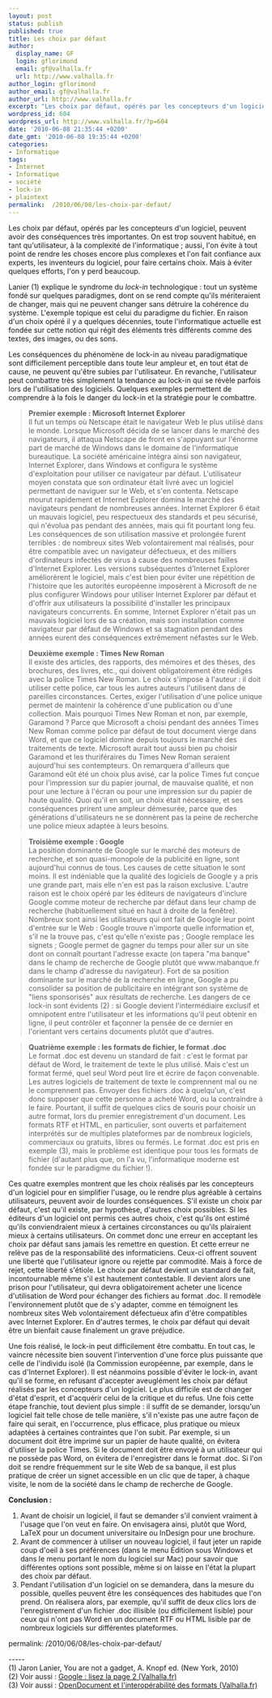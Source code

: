 ```yaml
---
layout: post
status: publish
published: true
title: Les choix par défaut
author:
  display_name: GF
  login: gflorimond
  email: gf@valhalla.fr
  url: http://www.valhalla.fr
author_login: gflorimond
author_email: gf@valhalla.fr
author_url: http://www.valhalla.fr
excerpt: "Les choix par défaut, opérés par les concepteurs d'un logiciel, peuvent avoir des conséquences très importantes. On est trop souvent habitué, en tant qu'utilisateur, à la complexité de l'informatique ; aussi, l'on évite à tout point de rendre les choses encore plus complexes et l'on fait confiance aux experts, les inventeurs du logiciel, pour faire certains choix. Mais à éviter quelques efforts, l'on y perd beaucoup."
wordpress_id: 604
wordpress_url: http://www.valhalla.fr/?p=604
date: '2010-06-08 21:35:44 +0200'
date_gmt: '2010-06-08 19:35:44 +0200'
categories:
- Informatique
tags:
- Internet
- Informatique
- société
- lock-in
- plaintext
permalink:  /2010/06/08/les-choix-par-defaut/
---
```

<p>Les choix par défaut, opérés par les concepteurs d'un logiciel, peuvent avoir des conséquences très importantes. On est trop souvent habitué, en tant qu'utilisateur, à la complexité de l'informatique ; aussi, l'on évite à tout point de rendre les choses encore plus complexes et l'on fait confiance aux experts, les inventeurs du logiciel, pour faire certains choix. Mais à éviter quelques efforts, l'on y perd beaucoup.<br />
<a id="more"></a><a id="more-604"></a></p>
<p>Lanier (1) explique le syndrome du <em>lock-in</em> technologique : tout un système fondé sur quelques paradigmes, dont on se rend compte qu'ils mériteraient de changer, mais qui ne peuvent changer sans détruire la cohérence du système. L'exemple topique est celui du paradigme du fichier. En raison d'un choix opéré il y a quelques décennies, toute l'informatique actuelle est fondée sur cette notion qui régit des éléments très différents comme des textes, des images, ou des sons.</p>
<p>Les conséquences du phénomène de lock-in au niveau paradigmatique sont difficilement perceptible dans toute leur ampleur et, en tout état de cause, ne peuvent qu'être subies par l'utilisateur. En revanche, l'utilisateur peut combattre très simplement la tendance au lock-in qui se révèle parfois lors de l'utilisation des logiciels. Quelques exemples permettent de comprendre à la fois le danger du lock-in et la stratégie pour le combattre.</p>
<blockquote><p>
<b>Premier exemple : Microsoft Internet Explorer</b><br />
Il fut un temps où Netscape était le navigateur Web le plus utilisé dans le monde. Lorsque Microsoft décida de se lancer dans le marché des navigateurs, il attaqua Netscape de front en s'appuyant sur l'énorme part de marché de Windows dans le domaine de l'informatique bureautique. La société américaine intégra ainsi son navigateur, Internet Explorer, dans Windows et configura le système d'exploitation pour utiliser ce navigateur par défaut. L'utilisateur moyen constata que son ordinateur était livré avec un logiciel permettant de naviguer sur le Web, et s'en contenta. Netscape mourut rapidement et Internet Explorer domina le marché des navigateurs pendant de nombreuses années. Internet Explorer 6 était un mauvais logiciel, peu respectueux des standards et peu sécurisé, qui n'évolua pas pendant des années, mais qui fit pourtant long feu. Les conséquences de son utilisation massive et prolongée furent terribles : de nombreux sites Web volontairement mal réalisés, pour être compatible avec un navigateur défectueux, et des milliers d'ordinateurs infectés de virus à cause des nombreuses failles d'Internet Explorer. Les versions subséquentes d'Internet Explorer améliorèrent le logiciel, mais c'est bien pour éviter une répétition de l'histoire que les autorités européenne imposèrent à Microsoft de ne plus configurer Windows pour utiliser Internet Explorer par défaut et d'offrir aux utilisateurs la possibilité d'installer les principaux navigateurs concurrents. En somme, Internet Explorer n'était pas un mauvais logiciel lors de sa création, mais son installation comme navigateur par défaut de Windows et sa stagnation pendant des années eurent des conséquences extrêmement néfastes sur le Web.
</p></blockquote>
<blockquote><p>
<b>Deuxième exemple : Times New Roman</b><br />
Il existe des articles, des rapports, des mémoires et des thèses, des brochures, des livres, etc., qui doivent obligatoirement être rédigés avec la police Times New Roman. Le choix s'impose à l'auteur : il doit utiliser cette police, car tous les autres auteurs l'utilisent dans de pareilles circonstances. Certes, exiger l'utilisation d'une police unique permet de maintenir la cohérence d'une publication ou d'une collection. Mais pourquoi Times New Roman et non, par exemple, Garamond ? Parce que Microsoft a choisi pendant des années Times New Roman comme police par défaut de tout document vierge dans Word, et que ce logiciel domine depuis toujours le marché des traitements de texte. Microsoft aurait tout aussi bien pu choisir Garamond et les thuriféraires du Times New Roman seraient aujourd'hui ses contempteurs. On remarquera d'ailleurs que Garamond eût été un choix plus avisé, car la police Times fut conçue pour l'impression sur du papier journal, de mauvaise qualité, et non pour une lecture à l'écran ou pour une impression sur du papier de haute qualité. Quoi qu'il en soit, un choix était nécessaire, et ses conséquences prirent une ampleur démesurée, parce que des générations d'utilisateurs ne se donnèrent pas la peine de recherche une police mieux adaptée à leurs besoins.
</p></blockquote>
<blockquote><p>
<b>Troisième exemple : Google</b><br />
La position dominante de Google sur le marché des moteurs de recherche, et son quasi-monopole de la publicité en ligne, sont aujourd'hui connus de tous. Les causes de cette situation le sont moins. Il est indéniable que la qualité des logiciels de Google y a pris une grande part, mais elle n'en est pas la raison exclusive. L'autre raison est le choix opéré par les éditeurs de navigateurs d'inclure Google comme moteur de recherche par défaut dans leur champ de recherche (habituellement situé en haut à droite de la fenêtre). Nombreux sont ainsi les utilisateurs qui ont fait de Google leur point d'entrée sur le Web : Google trouve n'importe quelle information et, s'il ne la trouve pas, c'est qu'elle n'existe pas ; Google remplace les signets ; Google permet de gagner du temps pour aller sur un site dont on connaît pourtant l'adresse exacte (on tapera "ma banque" dans le champ de recherche de Google plutôt que www.mabanque.fr dans le champ d'adresse du navigateur). Fort de sa position dominante sur le marché de la recherche en ligne, Google a pu consolider sa position de publicitaire en intégrant son système de "liens sponsorisés" aux résultats de recherche. Les dangers de ce lock-in sont évidents (2) : si Google devient l'intermédiaire exclusif et omnipotent entre l'utilisateur et les informations qu'il peut obtenir en ligne, il peut contrôler et façonner la pensée de ce dernier en l'orientant vers certains documents plutôt que d'autres.
</p></blockquote>
<blockquote><p>
<b>Quatrième exemple : les formats de fichier, le format .doc</b><br />
Le format .doc est devenu un standard de fait : c'est le format par défaut de Word, le traitement de texte le plus utilisé. Mais c'est un format fermé, quel seul Word peut lire et écrire de façon convenable. Les autres logiciels de traitement de texte le comprennent mal ou ne le comprennent pas. Envoyer des fichiers .doc à quelqu'un, c'est donc supposer que cette personne a acheté Word, ou la contraindre à le faire. Pourtant, il suffit de quelques clics de souris pour choisir un autre format, lors du premier enregistrement d'un document. Les formats RTF et HTML, en particulier, sont ouverts et parfaitement interprétés sur de multiples plateformes par de nombreux logiciels, commerciaux ou gratuits, libres ou fermés. Le format .doc est pris en exemple (3), mais le problème est identique pour tous les formats de fichier (d'autant plus que, on l'a vu, l'informatique moderne est fondée sur le paradigme du fichier !).
</p></blockquote>
<p>Ces quatre exemples montrent que les choix réalisés par les concepteurs d'un logiciel pour en simplifier l'usage, ou le rendre plus agréable à certains utilisateurs, peuvent avoir de lourdes conséquences. S'il existe un choix par défaut, c'est qu'il existe, par hypothèse, d'autres choix possibles. Si les éditeurs d'un logiciel ont permis ces autres choix, c'est qu'ils ont estimé qu'ils conviendraient mieux à certaines circonstances ou qu'ils plairaient mieux à certains utilisateurs. On commet donc une erreur en acceptant les choix par défaut sans jamais les remettre en question. Et cette erreur ne relève pas de la responsabilité des informaticiens. Ceux-ci offrent souvent une liberté que l'utilisateur ignore ou rejette par commodité. Mais à force de rejet, cette liberté s'étiole. Le choix par défaut devient un standard de fait, incontournable même s'il est hautement contestable. Il devient alors une prison pour l'utilisateur, qui devra obligatoirement acheter une licence d'utilisation de Word pour échanger des fichiers au format .doc. Il remodèle l'environnement plutôt que de s'y adapter, comme en témoignent les nombreux sites Web volontairement défectueux afin d'être compatibles avec Internet Explorer. En d'autres termes, le choix par défaut qui devait être un bienfait cause finalement un grave préjudice.</p>
<p>Une fois réalisé, le lock-in peut difficilement être combattu. En tout cas, le vaincre nécessite bien souvent l'intervention d'une force plus puissante que celle de l'individu isolé (la Commission européenne, par exemple, dans le cas d'Internet Explorer). Il est néanmoins possible d'éviter le lock-in, avant qu'il se forme, en refusant d'accepter aveuglément les choix par défaut réalisés par les concepteurs d'un logiciel. Le plus difficile est de changer d'état d'esprit, et d'acquérir celui de la critique et du refus. Une fois cette étape franchie, tout devient plus simple : il suffit de se demander, lorsqu'un logiciel fait telle chose de telle manière, s'il n'existe pas une autre façon de faire qui serait, en l'occurrence, plus efficace, plus pratique ou mieux adaptées à certaines contraintes que l'on subit. Par exemple, si un document doit être imprimé sur un papier de haute qualité, on évitera d'utiliser la police Times. Si le document doit être envoyé à un utilisateur qui ne possède pas Word, on évitera de l'enregistrer dans le format .doc. Si l'on doit se rendre fréquemment sur le site Web de sa banque, il est plus pratique de créer un signet accessible en un clic que de taper, à chaque visite, le nom de la société dans le champ de recherche de Google.</p>
<p><b>Conclusion :</b> </p>
<ol>
<li>Avant de choisir un logiciel, il faut se demander s'il convient vraiment à l'usage que l'on veut en faire. On envisagera ainsi, plutôt que Word, LaTeX pour un document universitaire ou InDesign pour une brochure.</li>
<li>Avant de commencer à utiliser un nouveau logiciel, il faut jeter un rapide coup d'oeil à ses préférences (dans le menu Édition sous Windows et dans le menu portant le nom du logiciel sur Mac) pour savoir que différentes options sont possible, même si on laisse en l'état la plupart des choix par défaut.</li>
<li>Pendant l'utilisation d'un logiciel on se demandera, dans la mesure du possible, quelles peuvent être les conséquences des habitudes que l'on prend. On réalisera alors, par exemple, qu'il suffit de deux clics lors de l'enregistrement d'un fichier .doc illisible (ou difficilement lisible) pour ceux qui n'ont pas Word en un document RTF ou HTML lisible par de nombreux logiciels sur différentes plateformes.</li>
</ol>
permalink:  /2010/06/08/les-choix-par-defaut/
<p>-----<br />
(1) Jaron Lanier, You are not a gadget, A. Knopf ed. (New York, 2010)<br />
(2) Voir aussi : <a href="http://www.valhalla.fr/2010/04/17/google-lisez-la-page-2/">Google : lisez la page 2 (Valhalla.fr)</a><br />
(3) Voir aussi : <a href="http://www.valhalla.fr/2006/04/13/opendocument-et-linteroperabilite-des-formats/">OpenDocument et l'interopérabilité des formats (Valhalla.fr)</a></p>
